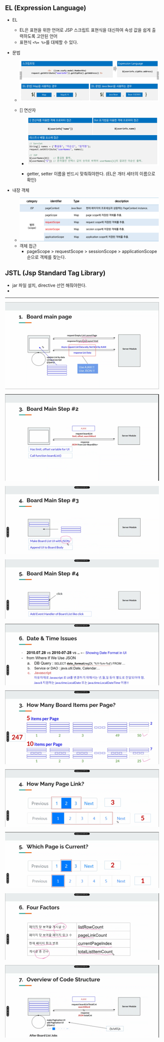 ## EL (Expression Language)

- EL

  - EL은 표현을 위한 언어로 JSP 스크립트 표현식을 대신하여 속성 값을 쉽게 출력하도록 고안된 언어
  - 표현식 `<%= %>`를 대체할 수 있다.

- 문법

  - ![image-20220325090750255](0325.assets/image-20220325090750255.png)

  - [] 연산자

    - ![image-20220325091131717](0325.assets/image-20220325091131717.png)

    - getter, setter 이름을 반드시 맞춰줘야한다. (EL은 개터 세터의 이름으로 확인)

- 내장 객체

  - ![image-20220325091715630](0325.assets/image-20220325091715630.png)
  - 객체 접근
    - pageScope > requestScope > sessionScope > applicationScope 순으로 객체를 찾는다.

## JSTL (Jsp Standard Tag Library)

- jar 파일 설치, directive 선언 해줘야한다.
- 







---

![image-20220325164225705](0325.assets/image-20220325164225705.png)

![image-20220325164329183](0325.assets/image-20220325164329183.png)

![image-20220325164400425](0325.assets/image-20220325164400425.png)

![image-20220325164411865](0325.assets/image-20220325164411865.png)

![image-20220325164441915](0325.assets/image-20220325164441915.png)





![image-20220325164924386](0325.assets/image-20220325164924386.png)

![image-20220325164950108](0325.assets/image-20220325164950108.png)

![image-20220325165013101](0325.assets/image-20220325165013101.png)

![image-20220325165059994](0325.assets/image-20220325165059994.png)

![image-20220325165116289](0325.assets/image-20220325165116289.png)

